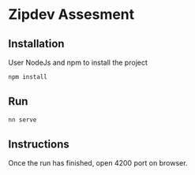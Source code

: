# Zipdev Assesment

## Installation

User NodeJs and npm to install the project

```bash
npm install
```

## Run

```bash
nn serve
```

## Instructions
Once the run has finished, open 4200 port on browser.